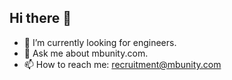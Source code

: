 ## Hi there 👋

- 🔭 I’m currently looking for engineers.
- 💬 Ask me about mbunity.com.
- 📫 How to reach me: recruitment@mbunity.com

